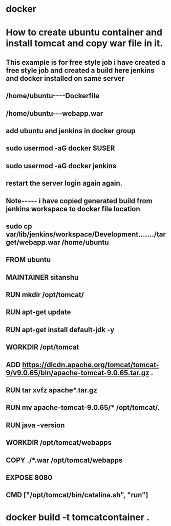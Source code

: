 # docker
# How to create ubuntu container and install tomcat and copy war file in it.
## This example is for free style job i have created a free style job and created a build here jenkins and docker installed on same server
## /home/ubuntu----Dockerfile
## /home/ubuntu---webapp.war
## add ubuntu and jenkins in docker group
## sudo usermod -aG docker $USER
## sudo usermod -aG docker jenkins
## restart the server login again again.
## Note----- i have copied generated build from jenkins workspace to docker file location

## sudo cp var/lib/jenkins/workspace/Development......./target/webapp.war /home/ubuntu
## FROM ubuntu

## MAINTAINER sitanshu
## RUN mkdir /opt/tomcat/
## RUN apt-get update
## RUN apt-get install default-jdk -y
## WORKDIR /opt/tomcat

## ADD https://dlcdn.apache.org/tomcat/tomcat-9/v9.0.65/bin/apache-tomcat-9.0.65.tar.gz .
## RUN tar xvfz apache*.tar.gz
## RUN mv apache-tomcat-9.0.65/* /opt/tomcat/.
## RUN java -version

## WORKDIR /opt/tomcat/webapps
## COPY ./*.war /opt/tomcat/webapps

## EXPOSE 8080

## CMD ["/opt/tomcat/bin/catalina.sh", "run"]
# docker build -t tomcatcontainer .
